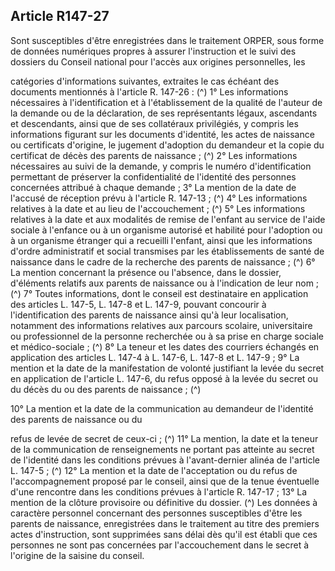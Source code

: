 ## Article R147-27

Sont susceptibles d'être enregistrées dans le traitement ORPER, sous forme de données numériques propres
à assurer l'instruction et le suivi des dossiers du Conseil national pour l'accès aux origines personnelles, les

catégories d'informations suivantes, extraites le cas échéant des documents mentionnés à l'article R. 147-26 : (^)
1° Les informations nécessaires à l'identification et à l'établissement de la qualité de l'auteur de la demande
ou de la déclaration, de ses représentants légaux, ascendants et descendants, ainsi que de ses collatéraux
privilégiés, y compris les informations figurant sur les documents d'identité, les actes de naissance ou
certificats d'origine, le jugement d'adoption du demandeur et la copie du certificat de décès des parents de
naissance ; (^)
2° Les informations nécessaires au suivi de la demande, y compris le numéro d'identification permettant de
préserver la confidentialité de l'identité des personnes concernées attribué à chaque demande ;
3° La mention de la date de l'accusé de réception prévu à l'article R. 147-13 ; (^)
4° Les informations relatives à la date et au lieu de l'accouchement ; (^)
5° Les informations relatives à la date et aux modalités de remise de l'enfant au service de l'aide sociale à
l'enfance ou à un organisme autorisé et habilité pour l'adoption ou à un organisme étranger qui a recueilli
l'enfant, ainsi que les informations d'ordre administratif et social transmises par les établissements de santé
de naissance dans le cadre de la recherche des parents de naissance ; (^)
6° La mention concernant la présence ou l'absence, dans le dossier, d'éléments relatifs aux parents de
naissance ou à l'indication de leur nom ; (^)
7° Toutes informations, dont le conseil est destinataire en application des articles L. 147-5, L. 147-8 et L.
147-9, pouvant concourir à l'identification des parents de naissance ainsi qu'à leur localisation, notamment
des informations relatives aux parcours scolaire, universitaire ou professionnel de la personne recherchée ou
à sa prise en charge sociale et médico-sociale ; (^)
8° La teneur et les dates des courriers échangés en application des articles L. 147-4 à L. 147-6, L. 147-8 et L.
147-9 ;
9° La mention et la date de la manifestation de volonté justifiant la levée du secret en application de l'article
L. 147-6, du refus opposé à la levée du secret ou du décès du ou des parents de naissance ; (^)


10° La mention et la date de la communication au demandeur de l'identité des parents de naissance ou du

refus de levée de secret de ceux-ci ; (^)
11° La mention, la date et la teneur de la communication de renseignements ne portant pas atteinte au secret
de l'identité dans les conditions prévues à l'avant-dernier alinéa de l'article L. 147-5 ; (^)
12° La mention et la date de l'acceptation ou du refus de l'accompagnement proposé par le conseil, ainsi que
de la tenue éventuelle d'une rencontre dans les conditions prévues à l'article R. 147-17 ;
13° La mention de la clôture provisoire ou définitive du dossier. (^)
Les données à caractère personnel concernant des personnes susceptibles d'être les parents de naissance,
enregistrées dans le traitement au titre des premiers actes d'instruction, sont supprimées sans délai dès qu'il
est établi que ces personnes ne sont pas concernées par l'accouchement dans le secret à l'origine de la saisine
du conseil.


